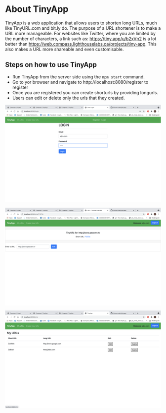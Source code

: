 # About TinyApp

TinyApp is a web application that allows users to shorten long URLs, much like TinyURL.com and bit.ly do. The purpose of a URL shortener is to make a URL more manageable. For websites like Twitter, where you are limited by the number of characters, a link such as: https://tiny.app/u/b2xVn2 is a lot better than https://web.compass.lighthouselabs.ca/projects/tiny-app. This also makes a URL more shareable and even customisable.

## Steps on how to use TinyApp

- Run TinyApp from the server side using the `npm start` command.
- Go to yor browser and navigate to http://localhost:8080/register to register
- Once you are registered you can create shorturls by providing longurls.
- Users can edit or delete only the  urls that they created.



![The Login page](./images/Login.png)

![Show Urls](./images/newUrls.png)

![New Urls](./images/Urls.png)


 


